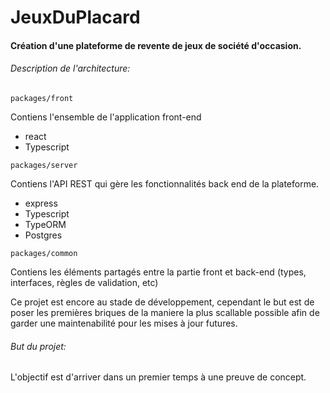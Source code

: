 # JeuxDuPlacard




#### Création d'une plateforme de revente de jeux de société d'occasion. 




###### Description de l'architecture: 




`packages/front` 

Contiens l'ensemble de l'application front-end

- react
- Typescript




`packages/server`

Contiens l'API REST qui gère les fonctionnalités back end de la plateforme.

- express
- Typescript
- TypeORM
- Postgres




`packages/common`

Contiens les éléments partagés entre la partie front et back-end (types, interfaces, règles de validation, etc)




Ce projet est encore au stade de développement, cependant le but est de poser les premières briques de la maniere la plus scallable possible afin de garder une maintenabilité pour les mises à jour futures. 

###### But du projet: 

L'objectif est d'arriver dans un premier temps à une preuve de concept.
